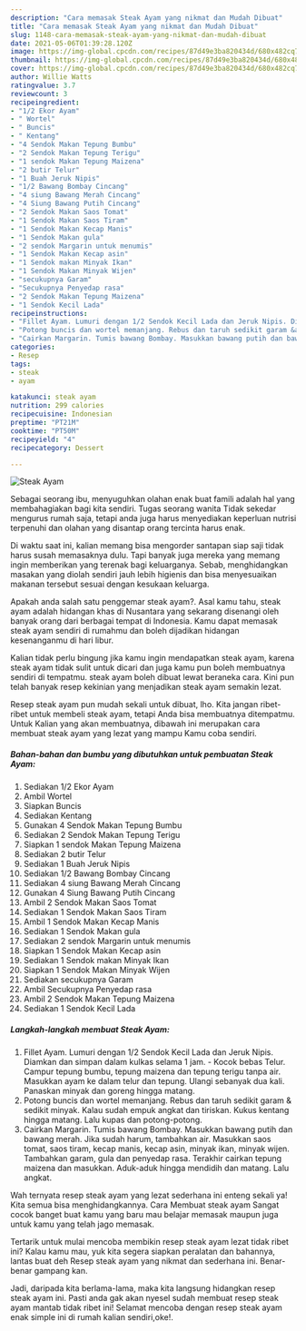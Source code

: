```yaml
---
description: "Cara memasak Steak Ayam yang nikmat dan Mudah Dibuat"
title: "Cara memasak Steak Ayam yang nikmat dan Mudah Dibuat"
slug: 1148-cara-memasak-steak-ayam-yang-nikmat-dan-mudah-dibuat
date: 2021-05-06T01:39:28.120Z
image: https://img-global.cpcdn.com/recipes/87d49e3ba820434d/680x482cq70/steak-ayam-foto-resep-utama.jpg
thumbnail: https://img-global.cpcdn.com/recipes/87d49e3ba820434d/680x482cq70/steak-ayam-foto-resep-utama.jpg
cover: https://img-global.cpcdn.com/recipes/87d49e3ba820434d/680x482cq70/steak-ayam-foto-resep-utama.jpg
author: Willie Watts
ratingvalue: 3.7
reviewcount: 3
recipeingredient:
- "1/2 Ekor Ayam"
- " Wortel"
- " Buncis"
- " Kentang"
- "4 Sendok Makan Tepung Bumbu"
- "2 Sendok Makan Tepung Terigu"
- "1 sendok Makan Tepung Maizena"
- "2 butir Telur"
- "1 Buah Jeruk Nipis"
- "1/2 Bawang Bombay Cincang"
- "4 siung Bawang Merah Cincang"
- "4 Siung Bawang Putih Cincang"
- "2 Sendok Makan Saos Tomat"
- "1 Sendok Makan Saos Tiram"
- "1 Sendok Makan Kecap Manis"
- "1 Sendok Makan gula"
- "2 sendok Margarin untuk menumis"
- "1 Sendok Makan Kecap asin"
- "1 Sendok makan Minyak Ikan"
- "1 Sendok Makan Minyak Wijen"
- "secukupnya Garam"
- "Secukupnya Penyedap rasa"
- "2 Sendok Makan Tepung Maizena"
- "1 Sendok Kecil Lada"
recipeinstructions:
- "Fillet Ayam. Lumuri dengan 1/2 Sendok Kecil Lada dan Jeruk Nipis. Diamkan dan simpan dalam kulkas selama 1 jam. Kocok bebas Telur. Campur tepung bumbu, tepung maizena dan tepung terigu tanpa air. Masukkan ayam ke dalam telur dan tepung. Ulangi sebanyak dua kali. Panaskan minyak dan goreng hingga matang."
- "Potong buncis dan wortel memanjang. Rebus dan taruh sedikit garam &amp; sedikit minyak. Kalau sudah empuk angkat dan tiriskan. Kukus kentang hingga matang. Lalu kupas dan potong-potong."
- "Cairkan Margarin. Tumis bawang Bombay. Masukkan bawang putih dan bawang merah. Jika sudah harum, tambahkan air. Masukkan saos tomat, saos tiram, kecap manis, kecap asin, minyak ikan, minyak wijen. Tambahkan garam, gula dan penyedap rasa. Terakhir cairkan tepung maizena dan masukkan. Aduk-aduk hingga mendidih dan matang. Lalu angkat."
categories:
- Resep
tags:
- steak
- ayam

katakunci: steak ayam 
nutrition: 299 calories
recipecuisine: Indonesian
preptime: "PT21M"
cooktime: "PT50M"
recipeyield: "4"
recipecategory: Dessert

---
```



![Steak Ayam](https://img-global.cpcdn.com/recipes/87d49e3ba820434d/680x482cq70/steak-ayam-foto-resep-utama.jpg)

Sebagai seorang ibu, menyuguhkan olahan enak buat famili adalah hal yang membahagiakan bagi kita sendiri. Tugas seorang  wanita Tidak sekedar mengurus rumah saja, tetapi anda juga harus menyediakan keperluan nutrisi terpenuhi dan olahan yang disantap orang tercinta harus enak.

Di waktu  saat ini, kalian memang bisa mengorder santapan siap saji tidak harus susah memasaknya dulu. Tapi banyak juga mereka yang memang ingin memberikan yang terenak bagi keluarganya. Sebab, menghidangkan masakan yang diolah sendiri jauh lebih higienis dan bisa menyesuaikan makanan tersebut sesuai dengan kesukaan keluarga. 



Apakah anda salah satu penggemar steak ayam?. Asal kamu tahu, steak ayam adalah hidangan khas di Nusantara yang sekarang disenangi oleh banyak orang dari berbagai tempat di Indonesia. Kamu dapat memasak steak ayam sendiri di rumahmu dan boleh dijadikan hidangan kesenanganmu di hari libur.

Kalian tidak perlu bingung jika kamu ingin mendapatkan steak ayam, karena steak ayam tidak sulit untuk dicari dan juga kamu pun boleh membuatnya sendiri di tempatmu. steak ayam boleh dibuat lewat beraneka cara. Kini pun telah banyak resep kekinian yang menjadikan steak ayam semakin lezat.

Resep steak ayam pun mudah sekali untuk dibuat, lho. Kita jangan ribet-ribet untuk membeli steak ayam, tetapi Anda bisa membuatnya ditempatmu. Untuk Kalian yang akan membuatnya, dibawah ini merupakan cara membuat steak ayam yang lezat yang mampu Kamu coba sendiri.

<!--inarticleads1-->

##### Bahan-bahan dan bumbu yang dibutuhkan untuk pembuatan Steak Ayam:

1. Sediakan 1/2 Ekor Ayam
1. Ambil  Wortel
1. Siapkan  Buncis
1. Sediakan  Kentang
1. Gunakan 4 Sendok Makan Tepung Bumbu
1. Sediakan 2 Sendok Makan Tepung Terigu
1. Siapkan 1 sendok Makan Tepung Maizena
1. Sediakan 2 butir Telur
1. Sediakan 1 Buah Jeruk Nipis
1. Sediakan 1/2 Bawang Bombay Cincang
1. Sediakan 4 siung Bawang Merah Cincang
1. Gunakan 4 Siung Bawang Putih Cincang
1. Ambil 2 Sendok Makan Saos Tomat
1. Sediakan 1 Sendok Makan Saos Tiram
1. Ambil 1 Sendok Makan Kecap Manis
1. Sediakan 1 Sendok Makan gula
1. Sediakan 2 sendok Margarin untuk menumis
1. Siapkan 1 Sendok Makan Kecap asin
1. Sediakan 1 Sendok makan Minyak Ikan
1. Siapkan 1 Sendok Makan Minyak Wijen
1. Sediakan secukupnya Garam
1. Ambil Secukupnya Penyedap rasa
1. Ambil 2 Sendok Makan Tepung Maizena
1. Sediakan 1 Sendok Kecil Lada




<!--inarticleads2-->

##### Langkah-langkah membuat Steak Ayam:

1. Fillet Ayam. Lumuri dengan 1/2 Sendok Kecil Lada dan Jeruk Nipis. Diamkan dan simpan dalam kulkas selama 1 jam. - Kocok bebas Telur. Campur tepung bumbu, tepung maizena dan tepung terigu tanpa air. Masukkan ayam ke dalam telur dan tepung. Ulangi sebanyak dua kali. Panaskan minyak dan goreng hingga matang.
1. Potong buncis dan wortel memanjang. Rebus dan taruh sedikit garam &amp; sedikit minyak. Kalau sudah empuk angkat dan tiriskan. Kukus kentang hingga matang. Lalu kupas dan potong-potong.
1. Cairkan Margarin. Tumis bawang Bombay. Masukkan bawang putih dan bawang merah. Jika sudah harum, tambahkan air. Masukkan saos tomat, saos tiram, kecap manis, kecap asin, minyak ikan, minyak wijen. Tambahkan garam, gula dan penyedap rasa. Terakhir cairkan tepung maizena dan masukkan. Aduk-aduk hingga mendidih dan matang. Lalu angkat.




Wah ternyata resep steak ayam yang lezat sederhana ini enteng sekali ya! Kita semua bisa menghidangkannya. Cara Membuat steak ayam Sangat cocok banget buat kamu yang baru mau belajar memasak maupun juga untuk kamu yang telah jago memasak.

Tertarik untuk mulai mencoba membikin resep steak ayam lezat tidak ribet ini? Kalau kamu mau, yuk kita segera siapkan peralatan dan bahannya, lantas buat deh Resep steak ayam yang nikmat dan sederhana ini. Benar-benar gampang kan. 

Jadi, daripada kita berlama-lama, maka kita langsung hidangkan resep steak ayam ini. Pasti anda gak akan nyesel sudah membuat resep steak ayam mantab tidak ribet ini! Selamat mencoba dengan resep steak ayam enak simple ini di rumah kalian sendiri,oke!.

